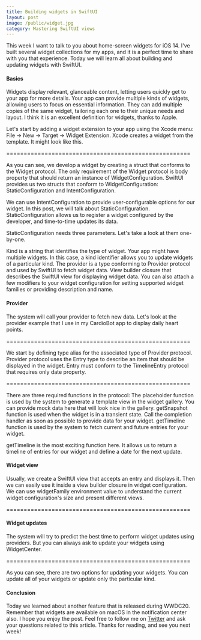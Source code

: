 ```yaml
---
title: Building widgets in SwiftUI
layout: post
image: /public/widget.jpg
category: Mastering SwiftUI views
---
```


This week I want to talk to you about home-screen widgets for iOS 14. I've built several widget collections for my apps, and it is a perfect time to share with you that experience. Today we will learn all about building and updating widgets with SwiftUI.

#### Basics
Widgets display relevant, glanceable content, letting users quickly get to your app for more details. Your app can provide multiple kinds of widgets, allowing users to focus on essential information. They can add multiple copies of the same widget, tailoring each one to their unique needs and layout. I think it is an excellent definition for widgets, thanks to Apple.

Let's start by adding a widget extension to your app using the Xcode menu: File -> New -> Target -> Widget Extension. Xcode creates a widget from the template. It might look like this.

=====================================================

As you can see, we develop a widget by creating a struct that conforms to the Widget protocol. The only requirement of the Widget protocol is body property that should return an instance of WidgetConfiguration. SwiftUI provides us two structs that conform to WidgetConfiguration: StaticConfiguration and IntentConfiguration. 

We can use IntentConfiguration to provide user-configurable options for our widget. In this post, we will talk about StaticConfiguration. StaticConfiguration allows us to register a widget configured by the developer, and time-to-time updates its data.

StaticConfiguration needs three parameters. Let's take a look at them one-by-one.

Kind is a string that identifies the type of widget. Your app might have multiple widgets. In this case, a kind identifier allows you to update widgets of a particular kind.
The provider is a type conforming to Provider protocol and used by SwiftUI to fetch widget data.
View builder closure that describes the SwiftUI view for displaying widget data.
You can also attach a few modifiers to your widget configuration for setting supported widget families or providing description and name.

#### Provider
The system will call your provider to fetch new data. Let's look at the provider example that I use in my CardioBot app to display daily heart points.

=====================================================

We start by defining type alias for the associated type of Provider protocol. Provider protocol uses the Entry type to describe an item that should be displayed in the widget. Entry must conform to the TimelineEntry protocol that requires only date property.

=====================================================

There are three required functions in the protocol:
The placeholder function is used by the system to generate a template view in the widget gallery. You can provide mock data here that will look nice in the gallery.
getSnapshot function is used when the widget is in a transient state. Call the completion handler as soon as possible to provide data for your widget.
getTimeline function is used by the system to fetch current and future entries for your widget.

getTimeline is the most exciting function here. It allows us to return a timeline of entries for our widget and define a date for the next update.

#### Widget view
Usually, we create a SwiftUI view that accepts an entry and displays it. Then we can easily use it inside a view builder closure in widget configuration. We can use widgetFamily environment value to understand the current widget configuration's size and present different views.

=====================================================

#### Widget updates
The system will try to predict the best time to perform widget updates using providers. But you can always ask to update your widgets using WidgetCenter.

=====================================================

As you can see, there are two options for updating your widgets. You can update all of your widgets or update only the particular kind.

#### Conclusion
Today we learned about another feature that is released during WWDC20. Remember that widgets are available on macOS in the notification center also. I hope you enjoy the post. Feel free to follow me on [Twitter](https://twitter.com/mecid) and ask your questions related to this article. Thanks for reading, and see you next week!
